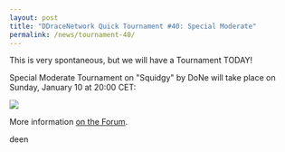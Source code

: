 ```yaml
---
layout: post
title: "DDraceNetwork Quick Tournament #40: Special Moderate"
permalink: /news/tournament-40/
---
```

This is very spontaneous, but we will have a Tournament TODAY!

Special Moderate Tournament on "Squidgy" by DoNe will take place on Sunday, January 10 at 20:00 CET:

[<img class="demo" src="/Squidgy.png" />](http://forum.ddnet.tw/viewtopic.php?f=21&t=2893)

More information [on the Forum](http://forum.ddnet.tw/viewtopic.php?f=21&t=2893).

deen
